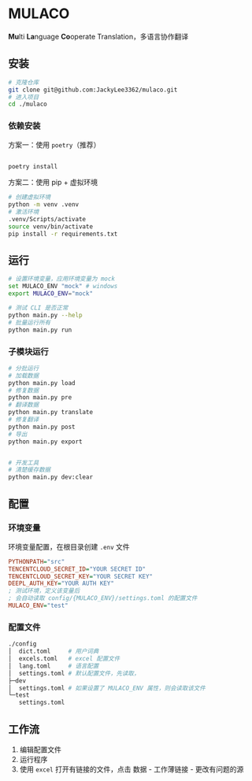# MULACO

**Mu**lti **La**nguage **Co**operate Translation，多语言协作翻译

## 安装

```sh
# 克隆仓库
git clone git@github.com:JackyLee3362/mulaco.git
# 进入项目
cd ./mulaco
```

### 依赖安装

方案一：使用 `poetry`（推荐）

```sh

poetry install
```

方案二：使用 pip + 虚拟环境

```sh
# 创建虚拟环境
python -m venv .venv
# 激活环境
.venv/Scripts/activate
source venv/bin/activate
pip install -r requirements.txt
```

## 运行

```sh
# 设置环境变量，应用环境变量为 mock
set MULACO_ENV "mock" # windows
export MULACO_ENV="mock"

# 测试 CLI 是否正常
python main.py --help
# 批量运行所有
python main.py run
```

### 子模块运行

```sh
# 分批运行
# 加载数据
python main.py load
# 修复数据
python main.py pre
# 翻译数据
python main.py translate
# 修复翻译
python main.py post
# 导出
python main.py export


# 开发工具
# 清楚缓存数据
python main.py dev:clear
```

## 配置

### 环境变量

环境变量配置，在根目录创建 `.env` 文件

```ini
PYTHONPATH="src"
TENCENTCLOUD_SECRET_ID="YOUR SECRET ID"
TENCENTCLOUD_SECRET_KEY="YOUR SECRET KEY"
DEEPL_AUTH_KEY="YOUR AUTH KEY"
; 测试环境，定义该变量后
; 会自动读取 config/{MULACO_ENV}/settings.toml 的配置文件
MULACO_ENV="test"
```

### 配置文件

```sh
./config
│  dict.toml     # 用户词典
│  excels.toml   # excel 配置文件
│  lang.toml     # 语言配置
│  settings.toml # 默认配置文件，先读取，
├─dev
│  settings.toml # 如果设置了 MULACO_ENV 属性，则会读取该文件
└─test
   settings.toml
```

## 工作流

1. 编辑配置文件
2. 运行程序
3. 使用 `excel` 打开有链接的文件，点击 数据 - 工作薄链接 - 更改有问题的源
